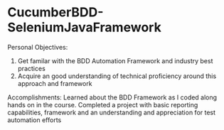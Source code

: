 # CucumberBDD-SeleniumJavaFramework

Personal Objectives:
1. Get familar with the BDD Automation Framework and industry best practices
2. Acquire an good understanding of technical proficiency around this approach and framework

Accomplishments:
Learned about the BDD Framework as I coded along hands on in the course.
Completed a project with basic reporting capabilities, framework and an understanding and appreciation for test automation efforts
